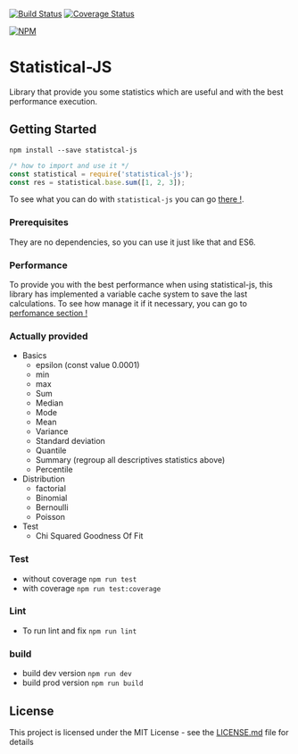 [![Build Status](https://travis-ci.org/adrien2p/statistical-js.svg?branch=master)](https://travis-ci.org/adrien2p/statistical-js)
[![Coverage Status](https://coveralls.io/repos/github/adrien2p/statistical-js/badge.svg?branch=master)](https://coveralls.io/github/adrien2p/statistical-js?branch=master)

[![NPM](https://nodei.co/npm/statistical-js.png?downloads=true&downloadRank=true&stars=true)](https://nodei.co/npm/statistical-js/)

# Statistical-JS

Library that provide you some statistics which are useful and with the best performance execution.

## Getting Started

`npm install --save statistcal-js`
```javascript
/* how to import and use it */
const statistical = require('statistical-js');
const res = statistical.base.sum([1, 2, 3]);
```

To see what you can do with `statistical-js` you can go [there !](https://github.com/adrien2p/statistical-js/wiki).

### Prerequisites

They are no dependencies, so you can use it just like that and ES6.


### Performance

To provide you with the best performance when using statistical-js, this library has implemented a variable cache system to save the last calculations.
To see how manage it if it necessary, you can go to [perfomance section !](https://github.com/adrien2p/statistical-js/wiki/Performance)

### Actually provided

- Basics
  - epsilon (const value 0.0001)
  - min
  - max
  - Sum
  - Median
  - Mode
  - Mean
  - Variance
  - Standard deviation
  - Quantile
  - Summary (regroup all descriptives statistics above)
  - Percentile
- Distribution
  - factorial
  - Binomial
  - Bernoulli
  - Poisson
- Test
  - Chi Squared Goodness Of Fit


### Test

- without coverage `npm run test`
- with coverage `npm run test:coverage`

### Lint

- To run lint and fix `npm run lint`

### build

- build dev version `npm run dev`
- build prod version `npm run build`

## License

This project is licensed under the MIT License - see the [LICENSE.md](LICENSE.md) file for details
